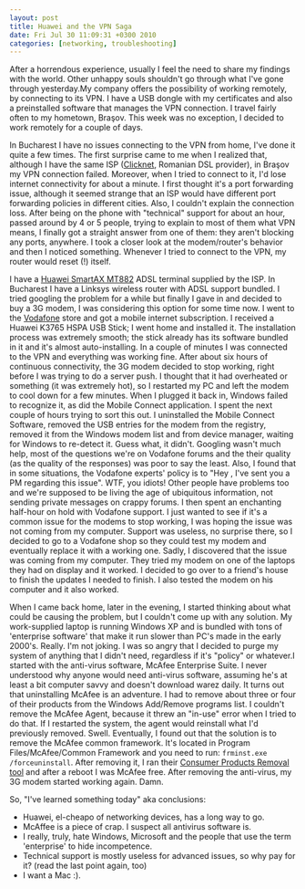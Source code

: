 ```yaml
---
layout: post
title: Huawei and the VPN Saga
date: Fri Jul 30 11:09:31 +0300 2010
categories: [networking, troubleshooting]
---
```


After a horrendous experience, usually I feel the need to share my findings with the world. Other unhappy souls shouldn't go through what I've gone through yesterday.My company offers the possibility of working remotely, by connecting to its VPN. I have a USB dongle with my certificates and also a preinstalled software that manages the VPN connection. I travel fairly often to my hometown, Braşov. This week was no exception, I decided to work remotely for a couple of days. 

In Bucharest I have no issues connecting to the VPN from home, I've done it quite a few times. The first surprise came to me when I realized that, although I have the same ISP ([Clicknet](http://www.romtelecom.ro/personal/internet/), Romanian DSL provider), in Braşov my VPN connection failed. Moreover, when I tried to connect to it, I'd lose internet connectivity for about a minute.  I first thought it's a port forwarding issue, although it seemed strange that an ISP would have different port forwarding policies in different cities. Also, I couldn't explain the connection loss. After being on the phone with "technical" support for about an hour, passed around by 4 or 5 people, trying to explain to most of them what VPN means, I finally got a straight answer from one of them: they aren't blocking any ports, anywhere. I took a closer look at the modem/router's behavior and then I noticed something. Whenever I tried to connect to the VPN, my router would reset (!) itself. 

<!-- more -->
I have a [Huawei SmartAX MT882](http://www.huawei.com/products/terminal/products/view.do?id=121) ADSL terminal supplied by the ISP. In Bucharest I have a Linksys wireless router with ADSL support bundled. I tried googling the problem for a while but finally I gave in and decided to buy a 3G modem, I was considering this option for some time now. I went to the [Vodafone](http://www.vodafone.ro/) store and got a mobile internet subscription. I received a Huawei K3765 HSPA USB Stick; I went home and installed it. The installation process was extremely smooth; the stick already has its software bundled in it and it's almost auto-installing. In a couple of minutes I was connected to the VPN and everything was working fine. After about six hours of continuous connectivity, the 3G modem decided to stop working, right before I was trying to do a server push. I thought that it had overheated or something (it was extremely hot), so I restarted my PC and left the modem to cool down for a few minutes. When I plugged it back in, Windows failed to recognize it, as did the Mobile Connect application. I spent the next couple of hours trying to sort this out. I uninstalled the Mobile Connect Software, removed the USB entries for the modem from the registry, removed it from the Windows modem list and from device manager, waiting for Windows to re-detect it. Guess what, it didn't. Googling wasn't much help, most of the questions we're on Vodafone forums and the their quality (as the quality of the responses) was poor to say the least. Also, I found that in some situations, the Vodafone experts' policy is to "Hey , I've sent you a PM regarding this issue". WTF, you idiots! Other people have problems too and we're supposed to be living the age of ubiquitous information, not sending private messages on crappy forums. I then spent an enchanting half-hour on hold with Vodafone support. I just wanted to see if it's a common issue for the modems to stop working, I was hoping the issue was not coming from my computer. Support was useless, no surprise there, so I decided to go to a Vodafone shop so they could test my modem and eventually replace it with a working one. Sadly, I discovered that the issue was coming from my computer. They tried my modem on one of the laptops they had on display and it worked. I decided to go over to a friend's house to finish the updates I needed to finish. I also tested the modem on his computer and it also worked. 

When I came back home, later in the evening, I started thinking about what could be causing the problem, but I couldn't come up with any solution. My work-supplied laptop is running Windows XP and is bundled with tons of 'enterprise software' that make it run slower than PC's made in the early 2000's. Really. I'm not joking. I was so angry that I decided to purge my system of anything that I didn't need, regardless if it's "policy" or whatever.I started with the anti-virus software, McAfee Enterprise Suite. I never understood why anyone would need anti-virus software, assuming he's at least a bit computer savvy and doesn't download warez daily. It turns out that uninstalling McAfee is an adventure. I had to remove about three or four of their products from the Windows Add/Remove programs list. I couldn't remove the McAfee Agent, because it threw an "in-use" error when I tried to do that. If I restarted the system, the agent would reinstall what I'd previously removed. Swell. Eventually, I found out that the solution is to remove the McAfee common framework. It's located in Program Files/McAfee/Common Framework and you need to run: ``frminst.exe /forceuninstall``. After removing it, I ran their [Consumer Products Removal tool](http://service.mcafee.com/FAQDocument.aspx?id=TS100507) and after a reboot I was McAfee free. After removing the anti-virus, my 3G modem started working again. Damn.

So, "I've learned something today" aka conclusions:

- Huawei, el-cheapo of networking devices, has a long way to go.
- McAffee is a piece of crap. I suspect all antivirus software is.
- I really, truly, hate Windows, Microsoft and the people that use the term 'enterprise' to hide incompetence.
- Technical support is mostly useless for advanced issues, so why pay for it? (read the last point again, too)
- I want a Mac :).
